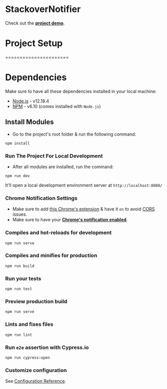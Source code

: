 # StackoverNotifier

Check out the **[project demo](https://manuel-suarez-abascal.github.io/stackoverNotifier/)**.

# Project Setup

======================

# Dependencies

Make sure to have all these dependencies installed in your local machine:

- [Node.js](https://nodejs.org/en/) - v12.18.4
- [NPM](https://www.npmjs.com/) - v6.10 (comes installed with `Node.js`)

## Install Modules

- Go to the project's root folder & run the following command:

```
npm install
```

### Run The Project For Local Development

- After all modules are installed, run the command:

```
npm run dev
```

It'll open a local development environment server at `http://localhost:8080/`

### Chrome Notification Settings

- Make sure to add [this Chrome's extension](https://chrome.google.com/webstore/detail/moesif-origin-cors-change/digfbfaphojjndkpccljibejjbppifbc) & have it `on` to avoid [CORS](https://developer.mozilla.org/en-US/docs/Web/HTTP/CORS) issues.
- Make sure to have your **[Chrome's notification enabled](https://support.google.com/chrome/answer/3220216?co=GENIE.Platform%3DDesktop&hl=en)**.

### Compiles and hot-reloads for development

```
npm run serve
```

### Compiles and minifies for production

```
npm run build
```

### Run your tests

```
npm run test
```

### Preview production build

```
npm run serve
```

### Lints and fixes files

```
npm run lint
```

### Run `e2e` assertion with Cypress.io

```
npm run cypress:open
```

### Customize configuration

See [Configuration Reference](https://cli.vuejs.org/config/).
